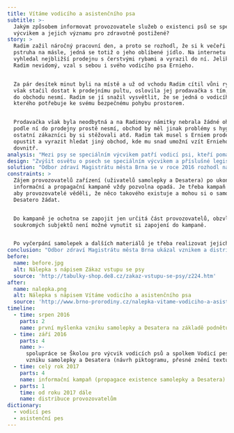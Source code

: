 ```yaml
---
title: Vítáme vodicího a asistenčního psa
subtitle: >-
  Jakým způsobem informovat provozovatele služeb o existenci psů se speciálním
  výcvikem a jejich významu pro zdravotně postižené?
story: >
  Radim zažil náročný pracovní den, a proto se rozhodl, že si k večeři usmaží
  pstruha na másle, jedná se totiž o jeho oblíbené jídlo. Na internetu si
  vyhledal nejbližší prodejnu s čerstvými rybami a vyrazil do ní. Jelikož je
  Radim nevidomý, vzal s sebou i svého vodicího psa Ernieho.


  Za pár desítek minut byli na místě a už od vchodu Radim cítil vůni ryb. Než se
  však stačil dostat k prodejnímu pultu, oslovila jej prodavačka s tím, že psi
  do obchodu nesmí. Radim se jí snažil vysvětlit, že se jedná o vodicího psa,
  kterého potřebuje ke svému bezpečnému pohybu prostorem.


  Prodavačka však byla neodbytná a na Radimovy námitky nebrala žádné ohledy. Psi
  podle ní do prodejny prostě nesmí, obchod by měl jinak problémy s hygienou,
  ostatní zákazníci by si stěžovali atd. Radim tak musel s Erniem prodejnu
  opustit a vyrazit hledat jiný obchod, kde mu snad umožní vzít Ernieho s sebou
  dovnitř.    
analysis: "Mezi psy se speciálním výcvikem patří vodicí psi, kteří pomáhají osobám se zrakovým postižením (např. orientace v prostoru či označení překážek), a asistenční psi, kteří pomáhají osobám s tělesným postižením (např. podávání předmětů či otevírání dveří).\r\n\nVýrazná část provozovatelů o existenci a významu psů se speciálním výcvikem (téměř) nic neví. \n\nPříslušná legislativa například umožňuje vstup a pohyb psů se speciálním výcvikem ve stravovacích či zdravotnických zařízeních.\r\n\n"
design: "Zvýšit osvětu o psech se speciálním výcvikem a příslušné legislativě mezi provozovateli různých zařízení a úřady.\r\n\nVytvoření a realizace informační kampaně o psech se speciálním výcvikem.\r\n\nApelování na solidaritu a odpovědnost občanů a ekonomických subjektů i nad rámec legislativy.\r\n\n"
solution: "Odbor zdraví Magistrátu města Brna se v roce 2016 rozhodl na základě podnětu veřejnosti k vytvoření informační kampaně a materiálů ohledně psů se speciálním výcvikem. Ve spolupráci se Školou pro výcvik vodicích psů a spolkem Vodicí pes vznikla samolepka s nápisem „Vítáme vodicího a asistenčního psa“, která slouží zejména pro provozovatele obchodů a stravovacích zařízení, ale též pro školy a úřady k označení vstupu do svých budov, kdy dotyční dávají najevo, že nemají problém s přítomností těchto psů ve svých budovách. Samolepka tak jde nad rámec příslušné legislativy (tj. mohou si ji vylepit i provozovatelé, kteří by ze zákona nemuseli psa se speciálním výcvikem do svých prostor vpustit). Zároveň vznikl též dvoustránkový informační leták s názvem „Desatero k psům se speciálním výcvikem“, který popisuje, jak se ke psům se speciálním výcvikem chovat.\r\n\nNásledně proběhla informační kampaň, která zahrnovala propagační články, reportáže v televizi a rozhlase či reklamu ve vozidlech MHD. Materiály byly rozeslány vytipovaným provozovatelům. Poptávka těsně po informační kampani byla značná, dokonce si o samolepky a Desatero zažádala i jiná města.\r\n\nBylo vytištěno 7 000 ks samolepek a Desater. Grafický návrh realizoval magistrát, takže náklady tvořily jen tisk a distribuci – jednalo se o zhruba 50 000 Kč (včetně DPH).\r\n\n"
constraints: >
  Zájem provozovatelů zařízení (uživatelů samolepky a Desatera) po ukončení
  informační a propagační kampaně vždy pozvolna opadá. Je třeba kampaň opakovat,
  aby provozovatelé věděli, že něco takového existuje a mohou si o samolepky a
  Desatero žádat.  


  Do kampaně je ochotna se zapojit jen určitá část provozovatelů, obzvláště u
  soukromých subjektů není možné vynutit si zapojení do kampaně.  


  Po vyčerpání samolepek a dalších materiálů je třeba realizovat jejich dotisk.
conclusion: "Odbor zdraví Magistrátu města Brna ukázal vznikem a distribucí samolepek a Desatera k psům se speciálním výcvikem, že i malé a nenáročné kroky na čas, finance a organizaci mohou mít velký přínos a mají svůj smysl.\r\n\nZlepšení stavu může přinést i „pouhé“ informování, osvěta a apel na vzájemnou občanskou solidaritu a společenskou odpovědnost firem.\r\n\nPokud má být osvěta efektivní, nemůže se jednat jen o jednorázovou informační kampaň. Je třeba kontinuální akce.\r\n\n"
before:
  name: before.jpg
  alt: Nálepka s nápisem Zákaz vstupu se psy
  source: 'http://tabulky-shop.de8.cz/zakaz-vstupu-se-psy/z224.htm'
after:
  name: nalepka.png
  alt: Nálepka s nápisem Vítáme vodicího a asistenčního psa
  source: 'http://www.brno-prorodiny.cz/nalepka-vitame-vodiciho-a-asistencniho-psa'
timeline:
  - time: srpen 2016
    parts: 2
    name: první myšlenka vzniku samolepky a Desatera na základě podnětu veřejnosti
  - time: září 2016
    parts: 4
    name: >-
      spolupráce se Školou pro výcvik vodicích psů a spolkem Vodicí pes na
      vzniku samolepky a Desatera (návrh piktogramu, přesné znění textu) 
  - time: celý rok 2017
    parts: 4
    name: informační kampaň (propagace existence samolepky a Desatera) + osvěta
  - parts: 1
    time: od roku 2017 dále
    name: distribuce provozovatelům
dictionary:
  - vodicí pes
  - asistenční pes
---
```

